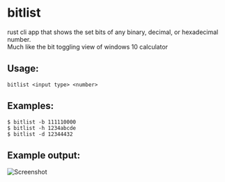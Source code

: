 # bitlist
rust cli app that shows the set bits of any binary, decimal, or hexadecimal number.  
Much like the bit toggling view of windows 10 calculator

## Usage:
```
bitlist <input type> <number>
```
## Examples:
```
$ bitlist -b 111110000
$ bitlist -h 1234abcde
$ bitlist -d 12344432
```
## Example output:
![Screenshot](example.gif?raw=true "output example")
